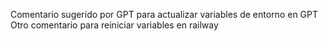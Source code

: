 Comentario sugerido por GPT para actualizar variables de entorno en GPT
Otro comentario para reiniciar variables en railway
